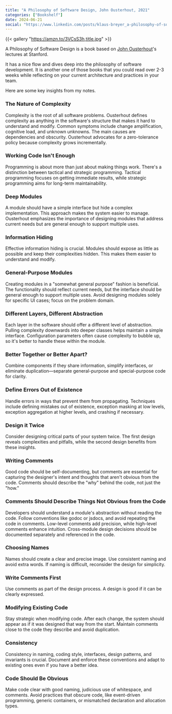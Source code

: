 ```yaml
---
title: "A Philosophy of Software Design, John Ousterhout, 2021"
categories: ["Bookshelf"]
date: 2024-06-21
social: "https://www.linkedin.com/posts/klaus-breyer_a-philosophy-of-software-design-john-ousterhout-activity-7209854295003877376-gbiQ?"
---
```


{{< gallery "https://amzn.to/3VCsS3h,title.jpg" >}}

A Philosophy of Software Design is a book based on [John Ousterhout](https://en.wikipedia.org/wiki/John_Ousterhout)'s lectures at Stanford.

It has a nice flow and dives deep into the philosophy of software development. It is another one of those books that you could read over 2-3 weeks while reflecting on your current architecture and practices in your team.

Here are some key insights from my notes.

### The Nature of Complexity

Complexity is the root of all software problems. Ousterhout defines complexity as anything in the software's structure that makes it hard to understand and modify. Common symptoms include change amplification, cognitive load, and unknown unknowns. The main causes are dependencies and obscurity. Ousterhout advocates for a zero-tolerance policy because complexity grows incrementally.

### Working Code Isn't Enough

Programming is about more than just about making things work. There's a distinction between tactical and strategic programming. Tactical programming focuses on getting immediate results, while strategic programming aims for long-term maintainability.

### Deep Modules

A module should have a simple interface but hide a complex implementation. This approach makes the system easier to manage. Ousterhout emphasizes the importance of designing modules that address current needs but are general enough to support multiple uses.

### Information Hiding

Effective information hiding is crucial. Modules should expose as little as possible and keep their complexities hidden. This makes them easier to understand and modify.

### General-Purpose Modules

Creating modules in a "somewhat general purpose" fashion is beneficial. The functionality should reflect current needs, but the interface should be general enough to support multiple uses. Avoid designing modules solely for specific UI cases; focus on the problem domain.

### Different Layers, Different Abstraction

Each layer in the software should offer a different level of abstraction. Pulling complexity downwards into deeper classes helps maintain a simple interface. Configuration parameters often cause complexity to bubble up, so it's better to handle these within the module.

### Better Together or Better Apart?

Combine components if they share information, simplify interfaces, or eliminate duplication—separate general-purpose and special-purpose code for clarity.

### Define Errors Out of Existence

Handle errors in ways that prevent them from propagating. Techniques include defining mistakes out of existence, exception masking at low levels, exception aggregation at higher levels, and crashing if necessary.

### Design it Twice

Consider designing critical parts of your system twice. The first design reveals complexities and pitfalls, while the second design benefits from these insights.

### Writing Comments

Good code should be self-documenting, but comments are essential for capturing the designer's intent and thoughts that aren't obvious from the code. Comments should describe the "why" behind the code, not just the "how."

### Comments Should Describe Things Not Obvious from the Code

Developers should understand a module's abstraction without reading the code. Follow conventions like godoc or jsdocs, and avoid repeating the code in comments. Low-level comments add precision, while high-level comments enhance intuition. Cross-module design decisions should be documented separately and referenced in the code.

### Choosing Names

Names should create a clear and precise image. Use consistent naming and avoid extra words. If naming is difficult, reconsider the design for simplicity.

### Write Comments First

Use comments as part of the design process. A design is good if it can be clearly expressed.

### Modifying Existing Code

Stay strategic when modifying code. After each change, the system should appear as if it was designed that way from the start. Maintain comments close to the code they describe and avoid duplication.

### Consistency

Consistency in naming, coding style, interfaces, design patterns, and invariants is crucial. Document and enforce these conventions and adapt to existing ones even if you have a better idea.

### Code Should Be Obvious

Make code clear with good naming, judicious use of whitespace, and comments. Avoid practices that obscure code, like event-driven programming, generic containers, or mismatched declaration and allocation types.
